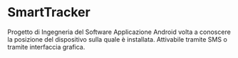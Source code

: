 # SmartTracker
Progetto di Ingegneria del Software
Applicazione Android volta a conoscere la posizione del dispositivo sulla quale è installata.
Attivabile tramite SMS o tramite interfaccia grafica.
